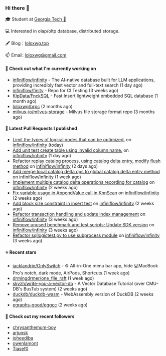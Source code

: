 ### Hi there 👋


 
🎓 Student at [Georgia Tech 🐝](https://www.gatech.edu/)

💻 Interested in olap/oltp database, distributed storage.

🖋 Blog：[loloxwg.top](https://loloxwg.top)



📫 Email: [loloxwg@gmail.com](mailto:loloxwg@gmail.com)



#### 👷 Check out what I'm currently working on

- [infiniflow/infinity](https://github.com/infiniflow/infinity) - The AI-native database built for LLM applications, providing incredibly fast vector and full-text search  (1 day ago)
- [infiniflow/finity](https://github.com/infiniflow/finity) - Repo for CI Testing (3 weeks ago)
- [KipData/FnckSQL](https://github.com/KipData/FnckSQL) - Fast Insert lightweight embedded SQL database (1 month ago)
- [loloxwg/brpc](https://github.com/loloxwg/brpc) (2 months ago)
- [milvus-io/milvus-storage](https://github.com/milvus-io/milvus-storage) - Milvus file storage format repo (3 months ago)

#### 🔨 Latest Pull Requests I published

- [Limit the types of logical nodes that can be optimized.](https://github.com/infiniflow/infinity/pull/507) on [infiniflow/infinity](https://github.com/infiniflow/infinity) (today)
- [Add unit test create table using invalid column name.](https://github.com/infiniflow/infinity/pull/493) on [infiniflow/infinity](https://github.com/infiniflow/infinity) (1 day ago)
- [Refactor replay catalog process, using catalog delta entry, modify flush method](https://github.com/infiniflow/infinity/pull/487) on [infiniflow/infinity](https://github.com/infiniflow/infinity) (2 days ago)
- [Add merge local catalog delta ops to global catalog delta entry method](https://github.com/infiniflow/infinity/pull/455) on [infiniflow/infinity](https://github.com/infiniflow/infinity) (1 week ago)
- [Implement multiple catalog delta operations recording for catalog](https://github.com/infiniflow/infinity/pull/450) on [infiniflow/infinity](https://github.com/infiniflow/infinity) (2 weeks ago)
- [Fix variable usage in AppendValue call in KnnScan](https://github.com/infiniflow/infinity/pull/446) on [infiniflow/infinity](https://github.com/infiniflow/infinity) (2 weeks ago)
- [Add block size constraint in insert test](https://github.com/infiniflow/infinity/pull/437) on [infiniflow/infinity](https://github.com/infiniflow/infinity) (2 weeks ago)
- [Refactor transaction handling and update index management](https://github.com/infiniflow/infinity/pull/435) on [infiniflow/infinity](https://github.com/infiniflow/infinity) (3 weeks ago)
- [Remove unused benchmark and test scripts; Update SDK version](https://github.com/infiniflow/infinity/pull/424) on [infiniflow/infinity](https://github.com/infiniflow/infinity) (3 weeks ago)
- [Refactor sqllogictest.py to use subprocess module](https://github.com/infiniflow/infinity/pull/422) on [infiniflow/infinity](https://github.com/infiniflow/infinity) (3 weeks ago)

#### ⭐ Recent stars

- [jacklandrin/OnlySwitch](https://github.com/jacklandrin/OnlySwitch) - ⚙️ All-in-One menu bar app, hide 💻MacBook Pro&#39;s notch, dark mode, AirPods, Shortcuts (1 week ago)
- [drmingdrmer/one_file_raft](https://github.com/drmingdrmer/one_file_raft) (1 week ago)
- [skyzh/write-you-a-vector-db](https://github.com/skyzh/write-you-a-vector-db) - A Vector Database Tutorial (over CMU-DB&#39;s BusTub system) (2 weeks ago)
- [duckdb/duckdb-wasm](https://github.com/duckdb/duckdb-wasm) - WebAssembly version of DuckDB (2 weeks ago)
- [egraphs-good/eggcc](https://github.com/egraphs-good/eggcc) (2 weeks ago)

#### 👯 Check out my recent followers

- [chrysanthemum-boy](https://github.com/chrysanthemum-boy)
- [arjunsk](https://github.com/arjunsk)
- [joheediba](https://github.com/joheediba)
- [owenlamont](https://github.com/owenlamont)
- [Tiasef0](https://github.com/Tiasef0)

